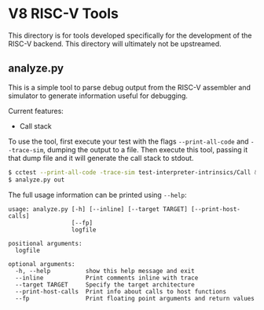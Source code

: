 # V8 RISC-V Tools

This directory is for tools developed specifically for the development of the RISC-V backend. This directory will ultimately not be upstreamed.

## analyze.py

This is a simple tool to parse debug output from the RISC-V assembler and
simulator to generate information useful for debugging.

Current features:
* Call stack

To use the tool, first execute your test with the flags `--print-all-code` and
`--trace-sim`, dumping the output to a file. Then execute this tool, passing
it that dump file and it will generate the call stack to stdout.
```bash
$ cctest --print-all-code -trace-sim test-interpreter-intrinsics/Call &> out
$ analyze.py out
```

The full usage information can be printed using `--help`:
```
usage: analyze.py [-h] [--inline] [--target TARGET] [--print-host-calls]
                  [--fp]
                  logfile

positional arguments:
  logfile

optional arguments:
  -h, --help          show this help message and exit
  --inline            Print comments inline with trace
  --target TARGET     Specify the target architecture
  --print-host-calls  Print info about calls to host functions
  --fp                Print floating point arguments and return values
```
